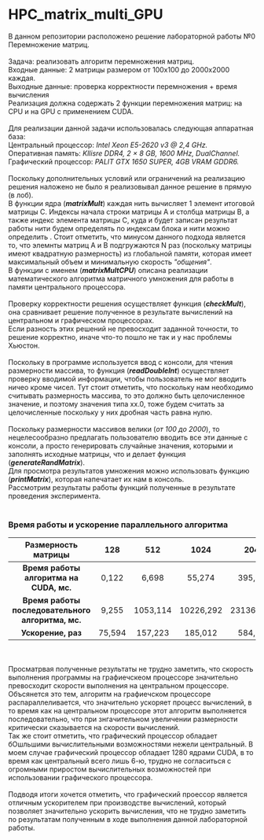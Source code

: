 # HPC_matrix_multi_GPU
 
В данном репозитории расположено решение лабораторной работы №0 Перемножение матриц.<br><br>
Задача: реализовать алгоритм перемножения матриц.<br>
Входные данные: 2 матрицы размером от 100х100 до 2000х2000 каждая.<br>
Выходные данные: проверка корректности перемножения + время вычисления<br>
Реализация должна содержать 2 функции перемножения матриц: на CPU и на GPU с применением CUDA.<br><br>
Для реализации данной задачи использовалась следующая аппаратная база:<br>
Центральный процессор: _Intel Xeon E5-2620 v3 @ 2,4 GHz._<br>
Оперативная память: _Kllisre DDR4, 2 × 8 GB, 1600 MHz, DualChannel._<br>
Графический процессор: _PALIT GTX 1650 SUPER, 4GB VRAM GDDR6._<br><br>
Поскольку дополнительных условий или ограничений на реализацию решения наложено не было я реализовывал данное решение в прямую (в лоб).<br>
В функции ядра (***matrixMult***) каждая нить вычисляет 1 элемент итоговой матрицы C. Индексы начала строки матрицы A и столбца матрицы B, а также индекс элемента матрицы C, куда и будет записан результат работы нити будем определять по индексам блока и нити можно определить . Стоит отметить, что минусом данного подхода является то, что элемнты матриц A и B подгружаются N раз (поскольку матрицы имеют квадратную размерность) из глобальной памяти, которая имеет максимальный объем и минимальную скорость *"общения"*.<br>
В функции с именем (***matrixMultCPU***) описана реализации математического алгоритма матричного умножения для работы в памяти центрального процессора. <br><br>
Проверку корректности решения осуществляет функция (***checkMult***), она сравнивает решение полученное в результате вычислений на центральном и графическом процессорах.<br>
Если разность этих решений не превосходит заданной точности, то решение корректно, иначе что-то пошло не так и у нас проблемы Хьюстон.<br><br>
Поскольку в программе используется ввод с консоли, для чтения размерности массива, то функция (***readDoubleInt***) осуществляет проверку вводимой информации,
чтобы пользователь не мог вводить ничео кроме чисел. Тут стоит отметить, что поскольку нам необходимо считывать размерность массива, то это должно быть целочисленное значение,
и поэтому значения типа xx.0, тоже будем считать за целочисленные поскольку у них дробная часть равна нулю.<br><br>
Поскольку размерности массивов велики (*от 100 до 2000*), то нецелесообразно предлагать пользователю вводить все эти данные с консоли, а просто генерировать случайные значения, которыми и заполнять исходные матрицы, что и делает функция (***generateRandMatrix***).<br>
Для просмотра результатов умножения можно использовать функцию (***printMatrix***), которая напечатает их нам в консоль.<br>
Рассмотрим результаты работы функций полученные в результате проведения эксперимента.
<br><br>
### Время работы и ускорение параллельного алгоритма
| Размерность матрицы | 128 |  512 | 1024 | 2048 |
|:----:|:----:|:----:|:----:|:----:|
|**Время работы <br /> алгоритма на CUDA, мс.**| 0,122 |  6,698 | 55,274 | 395,964 |
|**Время работы <br /> последовательного алгоритма, мс.**| 9,255 | 1053,114 | 10226,292 | 231367,093 |
|**Ускорение, раз**| 75,594 | 157,223 | 185,012  |  584,313 |
<br><br>
Просматрвая полученные результаты не трудно заметить, что скорость выполнения программы на графиечскеом процессоре значительно превосходит скорости выполнения на центральном процессоре. Объсянется это тем, алгоритм на графиечском процессоре распараллеливается, что значительно ускоряет процесс вычислений, в то время как на центральном процессоре этот алгоритм выполняется последовательно, что при знгачительном увеличении размерности критически сказывается на скорости вычислений.<br>
Так же стоит отметить, что графический процессор обладает бОшльшими вычислительными возможностями нежели центральный. В моем случае графический процессор обладает 1280 ядрами CUDA, в то время как центральный всего лишь 6-ю, трудно не согласиться с огромными приростом вычислительных возможностей при использовании графического процессора.<br><br>
Подводя итоги хочется отметить, что графический проессор является отличным ускорителем при производстве вычислений, который позволяет значительно ускорить вычисления, что не трудно заметить по результатам полученным в ходе выполнения данной лабораторной работы.
